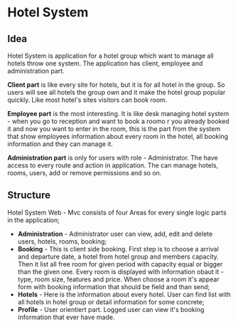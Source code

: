 # Hotel System


## Idea
Hotel System is application for a hotel group which want to manage all hotels throw one system. The application has client, employee and administration part. 

**Client part** is like every site for hotels, but it is for all hotel in the group. So users will see all hotels the group own and it make the hotel group popular quickly. Like most hotel's sites visitors can book room. 

**Employee part** is the most interesting. It is like desk managing hotel system - when you go to reception and want to book a roomo r you already booked it and now you want to enter in the room, this is the part from the system that show employees information about every room in the hotel, all booking information and they can manage it. 

**Administration part** is only for users with role - Administrator. The have access to every route and action in application. The can manage hotels, rooms, users, add or remove permissions and so on.



## Structure

Hotel System Web - Mvc consists of four Areas for every single logic parts in the application;
- __Administration__ - Administrator user can view, add, edit and delete users, hotels, rooms, booking;
- __Booking__ - This is client side booking. First step is to choose a arrival and departure date, a hotel from hotel group and members capacity. Then it list all free room for given period with capacity equal or bigger than the given one. Every room is displayed with information obaut it - type, room size, features and price. When choose a room it's appear form with booking information that should be field and than send;
- __Hotels__ - Here is the information about every hotel. User can find list with all hotels in hotel group or detail information for some concrete;
- __Profile__ - User orientiert part. Logged user can view it's booking information that ever have made.